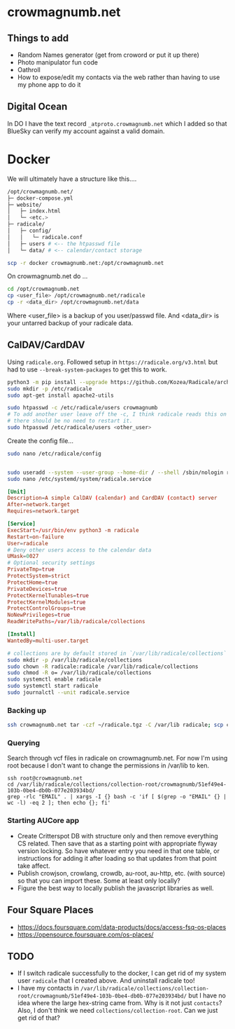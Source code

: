 # crowmagnumb.net

## Things to add

- Random Names generator (get from croword or put it up there)
- Photo manipulator fun code
- Oathroll
- How to expose/edit my contacts via the web rather than having to use my phone app to do it

## Digital Ocean

In DO I have the text record `_atproto.crowmagnumb.net` which I added so that BlueSky can verify my account against a valid domain.

# Docker

We will ultimately have a structure like this....

```sh
/opt/crowmagnumb.net/
├─ docker-compose.yml
├─ website/
│   ├─ index.html
│   └─ <etc.>
├─ radicale/
│   ├─ config/
│   │   └─ radicale.conf          
│   ├─ users # <-- the htpasswd file
│   └─ data/ # <-- calendar/contact storage
```

```sh
scp -r docker crowmagnumb.net:/opt/crowmagnumb.net
```

On crowmagnumb.net do ...

```sh
cd /opt/crowmagnumb.net
cp <user_file> /opt/crowmagnumb.net/radicale
cp -r <data_dir> /opt/crowmagnumb.net/data
```

Where <user_file> is a backup of you user/passwd file. And <data_dir> is your untarred backup of your radicale data.

## CalDAV/CardDAV

Using `radicale.org`. Followed setup in `https://radicale.org/v3.html` but had to use `--break-system-packages` to get this to work.

```sh
python3 -m pip install --upgrade https://github.com/Kozea/Radicale/archive/master.tar.gz --break-system-packages
sudo mkdir -p /etc/radicale
sudo apt-get install apache2-utils

sudo htpasswd -c /etc/radicale/users crowmagnumb
# To add another user leave off the -c, I think radicale reads this on every request so
# there should be no need to restart it.
sudo htpasswd /etc/radicale/users <other_user>
```
Create the config file...
```sh
sudo nano /etc/radicale/config
```

```conf
```

```sh
sudo useradd --system --user-group --home-dir / --shell /sbin/nologin radicale
sudo nano /etc/systemd/system/radicale.service
```

```conf
[Unit]
Description=A simple CalDAV (calendar) and CardDAV (contact) server
After=network.target
Requires=network.target

[Service]
ExecStart=/usr/bin/env python3 -m radicale
Restart=on-failure
User=radicale
# Deny other users access to the calendar data
UMask=0027
# Optional security settings
PrivateTmp=true
ProtectSystem=strict
ProtectHome=true
PrivateDevices=true
ProtectKernelTunables=true
ProtectKernelModules=true
ProtectControlGroups=true
NoNewPrivileges=true
ReadWritePaths=/var/lib/radicale/collections

[Install]
WantedBy=multi-user.target
```

```sh
# collections are by default stored in `/var/lib/radicale/collections`
sudo mkdir -p /var/lib/radicale/collections
sudo chown -R radicale:radicale /var/lib/radicale/collections
sudo chmod -R o= /var/lib/radicale/collections
sudo systemctl enable radicale
sudo systemctl start radicale
sudo journalctl --unit radicale.service
```

### Backing up

```sh
ssh crowmagnumb.net tar -czf ~/radicale.tgz -C /var/lib radicale; scp crowmagnumb.net:./radicale.tgz ~/Documents/personal
```

### Querying

Search through vcf files in radicale on crowmagnumb.net. For now I'm using root because I don't want to change the permissions in /var/lib to ken.

```
ssh root@crowmagnumb.net
cd /var/lib/radicale/collections/collection-root/crowmagnumb/51ef49e4-103b-0be4-db0b-077e203934bd/
grep -rlc "EMAIL" . | xargs -I {} bash -c 'if [ $(grep -o "EMAIL" {} | wc -l) -eq 2 ]; then echo {}; fi'
```

### Starting AUCore app

- Create Critterspot DB with structure only and then remove everything CS related. Then save that as a starting point with appropriate flyway version locking. So have whatever entry you need in that one table, or instructions for adding it after loading so that updates from that point take affect.
- Publish crowjson, crowlang, crowdb, au-root, au-http, etc. (with source) so that you can import these. Some at least only locally?
- Figure the best way to locally publish the javascript libraries as well.

## Four Square Places

- https://docs.foursquare.com/data-products/docs/access-fsq-os-places
- https://opensource.foursquare.com/os-places/

## TODO

- If I switch radicale successfully to the docker, I can get rid of my system user `radicale` that I created above. And uninstall radicale too!
- I have my contacts in `/var/lib/radicale/collections/collection-root/crowmagnumb/51ef49e4-103b-0be4-db0b-077e203934bd/` but I have no idea where the large hex-string came from. Why is it not just `contacts`? Also, I don't think we need `collections/collection-root`. Can we just get rid of that?
